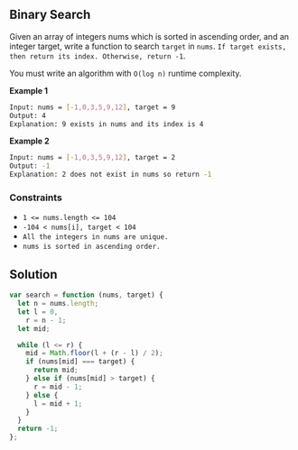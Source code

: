 ## Binary Search

Given an array of integers nums which is sorted in ascending order, and an integer target, write a function to search `target` in `nums`. `If target exists, then return its index. Otherwise, return -1`.

You must write an algorithm with `O(log n)` runtime complexity.

**Example 1**

```bash
Input: nums = [-1,0,3,5,9,12], target = 9
Output: 4
Explanation: 9 exists in nums and its index is 4
```

**Example 2**

```bash
Input: nums = [-1,0,3,5,9,12], target = 2
Output: -1
Explanation: 2 does not exist in nums so return -1
```

### Constraints

- `1 <= nums.length <= 104`
- `-104 < nums[i], target < 104`
- `All the integers in nums are unique.`
- `nums is sorted in ascending order.`

## Solution

```javascript
var search = function (nums, target) {
  let n = nums.length;
  let l = 0,
    r = n - 1;
  let mid;

  while (l <= r) {
    mid = Math.floor(l + (r - l) / 2);
    if (nums[mid] === target) {
      return mid;
    } else if (nums[mid] > target) {
      r = mid - 1;
    } else {
      l = mid + 1;
    }
  }
  return -1;
};
```
